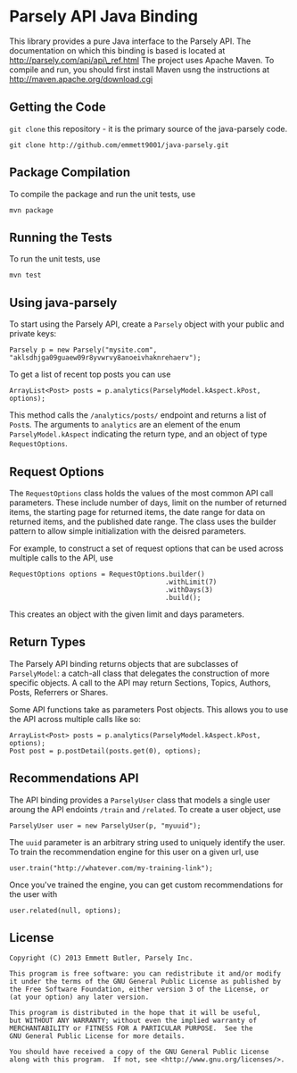 Parsely API Java Binding
========================

This library provides a pure Java interface to the Parsely API. The
documentation on which this binding is based is located at http://parsely.com/api/api\_ref.html
The project uses Apache Maven. To compile and run, you should first install
Maven usng the instructions at http://maven.apache.org/download.cgi

Getting the Code
----------------

`git clone` this repository - it is the primary source of the java-parsely code.

    git clone http://github.com/emmett9001/java-parsely.git

Package Compilation
-------------------

To compile the package and run the unit tests, use

    mvn package

Running the Tests
-----------------

To run the unit tests, use

    mvn test

Using java-parsely
------------------

To start using the Parsely API, create a `Parsely` object with your public and
private keys:

    Parsely p = new Parsely("mysite.com", "aklsdhjga09guaew09r8yvwrvy8anoeivhaknrehaerv");

To get a list of recent top posts you can use

    ArrayList<Post> posts = p.analytics(ParselyModel.kAspect.kPost, options);

This method calls the `/analytics/posts/` endpoint and returns a list of
`Post`s. The  arguments to `analytics` are an element of the enum
`ParselyModel.kAspect` indicating the return type, and an object of type
`RequestOptions`.

Request Options
---------------

The `RequestOptions` class holds the values of the most common API call
parameters. These include number of days, limit on the number of returned
items, the starting page for returned items, the date range for data on
returned items, and the published date range. The class uses the builder
pattern to allow simple initialization with the deisred parameters.

For example, to construct a set of request options that can be used across
multiple calls to the API, use

    RequestOptions options = RequestOptions.builder()
                                           .withLimit(7)
                                           .withDays(3)
                                           .build();

This creates an object with the given limit and days parameters.

Return Types
------------

The Parsely API binding returns objects that are subclasses of `ParselyModel`:
a catch-all class that delegates the construction of more specific objects.
A call to the API may return Sections, Topics, Authors, Posts, Referrers or Shares.

Some API functions take as parameters Post objects. This allows you to use the
API across multiple calls like so:

    ArrayList<Post> posts = p.analytics(ParselyModel.kAspect.kPost, options);
    Post post = p.postDetail(posts.get(0), options);

Recommendations API
-------------------

The API binding provides a `ParselyUser` class that models a single user
aroung the API endoints `/train` and `/related`. To create a user object, use

    ParselyUser user = new ParselyUser(p, "myuuid");

The `uuid` parameter is an arbitrary string used to uniquely identify the
user. To train the recommendation engine for this user on a given url, use

    user.train("http://whatever.com/my-training-link");

Once you've trained the engine, you can get custom recommendations for the
user with

    user.related(null, options);

License
-------

    Copyright (C) 2013 Emmett Butler, Parsely Inc.

    This program is free software: you can redistribute it and/or modify
    it under the terms of the GNU General Public License as published by
    the Free Software Foundation, either version 3 of the License, or
    (at your option) any later version.

    This program is distributed in the hope that it will be useful,
    but WITHOUT ANY WARRANTY; without even the implied warranty of
    MERCHANTABILITY or FITNESS FOR A PARTICULAR PURPOSE.  See the
    GNU General Public License for more details.

    You should have received a copy of the GNU General Public License
    along with this program.  If not, see <http://www.gnu.org/licenses/>.
